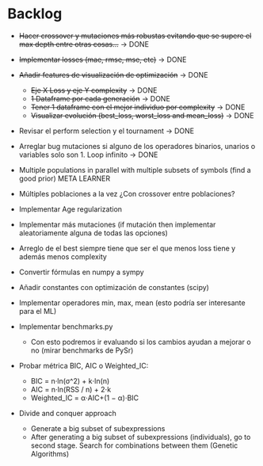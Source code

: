 # Backlog

- ~~Hacer crossover y mutaciones más robustas evitando que se supere el max depth entre otras cosas...~~ -> DONE
- ~~Implementar losses (mae, rmse, mse, etc)~~ -> DONE
- ~~Añadir features de visualización de optimización~~ -> DONE
  - ~~Eje X Loss y eje Y complexity~~ -> DONE
  - ~~1 Dataframe por cada generación~~ -> DONE
  - ~~Tener 1 dataframe con el mejor individuo por complexity~~ -> DONE
  - ~~Visualizar evolución (best_loss, worst_loss and mean_loss)~~ -> DONE

- Revisar el perform selection y el tournament -> DONE
- Arreglar bug mutaciones si alguno de los operadores binarios, unarios o variables solo son 1. Loop infinito -> DONE

- Multiple populations in parallel with multiple subsets of symbols (find a good prior) META LEARNER
- Múltiples poblaciones a la vez ¿Con crossover entre poblaciones?
- Implementar Age regularization
- Implementar más mutaciones (if mutación then implementar aleatoriamente alguna de todas las opciones)
- Arreglo de el best siempre tiene que ser el que menos loss tiene y además menos complexity
- Convertir fórmulas en numpy a sympy
- Añadir constantes con optimización de constantes (scipy)
- Implementar operadores min, max, mean (esto podría ser interesante para el ML)
- Implementar benchmarks.py
  - Con esto podremos ir evaluando si los cambios ayudan a mejorar o no (mirar benchmarks de PySr)
- Probar métrica BIC, AIC o Weighted_IC:
  - BIC = n⋅ln(σ^2) + k⋅ln(n)
  - AIC = n⋅ln(RSS / n​) + 2⋅k
  - Weighted_IC = α⋅AIC+(1 − α)⋅BIC

- Divide and conquer approach
  - Generate a big subset of subexpressions
  - After generating a big subset of subexpressions (individuals), go to second stage. Search for combinations between them (Genetic Algorithms)